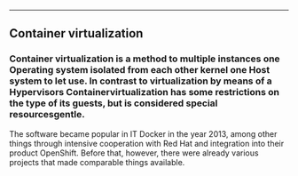 
---------------------------

##  Container virtualization

### Container virtualization is a method to multiple instances one Operating system isolated from each other kernel one Host system to let use. In contrast to virtualization by means of a Hypervisors Containervirtualization has some restrictions on the type of its guests, but is considered special resourcesgentle.

The software became popular in IT Docker in the year 2013, among other things through intensive cooperation with Red Hat and integration into their product OpenShift. Before that, however, there were already various projects that made comparable things available.

